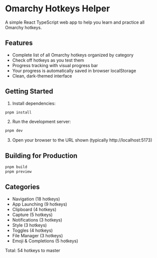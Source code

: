 # Omarchy Hotkeys Helper

A simple React TypeScript web app to help you learn and practice all Omarchy hotkeys.

## Features

- Complete list of all Omarchy hotkeys organized by category
- Check off hotkeys as you test them
- Progress tracking with visual progress bar
- Your progress is automatically saved in browser localStorage
- Clean, dark-themed interface

## Getting Started

1. Install dependencies:
```bash
pnpm install
```

2. Run the development server:
```bash
pnpm dev
```

3. Open your browser to the URL shown (typically http://localhost:5173)

## Building for Production

```bash
pnpm build
pnpm preview
```

## Categories

- Navigation (18 hotkeys)
- App Launching (9 hotkeys)
- Clipboard (4 hotkeys)
- Capture (5 hotkeys)
- Notifications (3 hotkeys)
- Style (3 hotkeys)
- Toggles (4 hotkeys)
- File Manager (3 hotkeys)
- Emoji & Completions (5 hotkeys)

Total: 54 hotkeys to master
